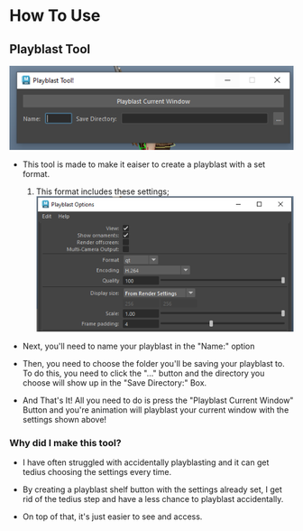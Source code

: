 # How To Use

## Playblast Tool

<div style="text-align:center">
    <img src= "assets/PlayblastToolPNG.PNG" alt="PlayblastToolImage">
</div>

* This tool is made to make it eaiser to create a playblast with a set format.
    1. This format includes these settings;
        ![](assets/PlayblastToolSettings.PNG)

* Next, you'll need to name your playblast in the "Name:" option
* Then, you need to choose the folder you'll be saving your playblast to. To do this, you need to click the "..." button and the directory you choose will show up in the "Save Directory:" Box.
* And That's It! All you need to do is press the "Playblast Current Window" Button and you're animation will playblast your current window with the settings shown above! 

### Why did I make this tool?

* I have often struggled with accidentally playblasting and it can get tedius choosing the settings every time.

* By creating a playblast shelf button with the settings already set, I get rid of the tedius step and have a less chance to playblast accidentally. 

* On top of that, it's just easier to see and access. 